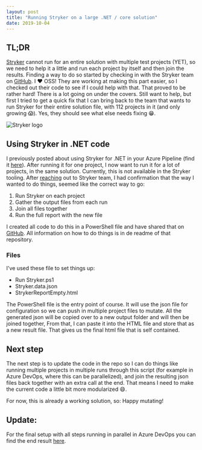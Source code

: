 ```yaml
---
layout: post
title: "Running Stryker on a large .NET / core solution"
date: 2019-10-04
---
```



## TL;DR
[Stryker](https://stryker-mutator.io/stryker-net/) cannot run for an entire solution with multiple test projects (YET), so we need to help it a little and run each project by itself and then join the results. Finding a way to do so started by checking in with the Stryker team on [GitHub](https://github.com/stryker-mutator/stryker-net/issues/740). I ❤️ OSS!
They are working at making this part easier, so I checked out their code to see if I could help with that. That proved to be rather hard! There is a lot going on under the covers. Still want to help, but first I tried to get a quick fix that I can bring back to the team that wants to run Stryker for their entire solution file, with 112 projects in it (and only growing 😱). Yes, they should see what else needs fixing 😁.

![Stryker logo](/images/2019/20191004/2019/20191004_Stryker_Logo.png)

## Using Stryker in .NET code
I previously posted about using Stryker for .NET in your Azure Pipeline (find it [here](/blog/2019/09/04/Use-Stryker-Azure-DevOps)). After running it for one project, I now want to run it for a lot of projects, in the same solution. Currently, this is not available in the Stryker tooling. After [reaching](https://github.com/stryker-mutator/stryker-net/issues/740) out to Stryker team, I had confirmation that the way I wanted to do things, seemed like the correct way to go:

1. Run Stryker on each project
1. Gather the output files from each run
1. Join all files together
1. Run the full report with the new file

I created all code to do this in a PowerShell file and have shared that on [GitHub](https://github.com/rajbos/Stryker.MultipleProjectRunner). All information on how to do things is in de readme of that repository.


### Files
I've used these file to set things up:
* Run Stryker.ps1
* Stryker.data.json
* StrykerReportEmpty.html

The PowerShell file is the entry point of course. It will use the json file for configuration so we can push in multiple project files to mutate. All the generated json will be copied over to a new output folder and will then be joined together,
From that, I can paste it into the HTML file and store that as a new result file. That gives us the final html file that is self contained.

## Next step
The next step is to update the code in the repo so I can do things like running multiple projects in multiple runs through this script (for example in Azure DevOps, where this can be parallelized), and join the resulting json files back together with an extra call at the end. That means I need to make the current code a little bit more modularized 😄.

For now, this is already a working solution, so: Happy mutating!

## Update:
For the final setup with all steps running in parallel in Azure DevOps you can find the end result [here](/blog/2019/10/11/Parallelizing-a-long-Stryker-Run-in-Azure-DevOps).